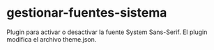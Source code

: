 # gestionar-fuentes-sistema
Plugin para activar o desactivar la fuente System Sans-Serif. El plugin modifica el archivo theme.json.
